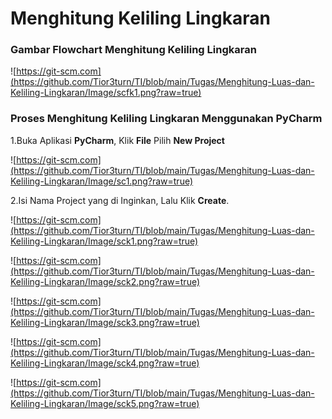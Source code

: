 # Menghitung Keliling Lingkaran

### Gambar Flowchart Menghitung Keliling Lingkaran
![https://git-scm.com](https://github.com/Tior3turn/TI/blob/main/Tugas/Menghitung-Luas-dan-Keliling-Lingkaran/Image/scfk1.png?raw=true)

### Proses Menghitung Keliling Lingkaran Menggunakan PyCharm

1.Buka Aplikasi **PyCharm**, 
  Klik **File** Pilih **New Project** 
  
![https://git-scm.com](https://github.com/Tior3turn/TI/blob/main/Tugas/Menghitung-Luas-dan-Keliling-Lingkaran/Image/sc1.png?raw=true)

2.Isi Nama Project yang di Inginkan, Lalu Klik **Create**.

![https://git-scm.com](https://github.com/Tior3turn/TI/blob/main/Tugas/Menghitung-Luas-dan-Keliling-Lingkaran/Image/sck1.png?raw=true)

![https://git-scm.com](https://github.com/Tior3turn/TI/blob/main/Tugas/Menghitung-Luas-dan-Keliling-Lingkaran/Image/sck2.png?raw=true)

![https://git-scm.com](https://github.com/Tior3turn/TI/blob/main/Tugas/Menghitung-Luas-dan-Keliling-Lingkaran/Image/sck3.png?raw=true)

![https://git-scm.com](https://github.com/Tior3turn/TI/blob/main/Tugas/Menghitung-Luas-dan-Keliling-Lingkaran/Image/sck4.png?raw=true)

![https://git-scm.com](https://github.com/Tior3turn/TI/blob/main/Tugas/Menghitung-Luas-dan-Keliling-Lingkaran/Image/sck5.png?raw=true)




